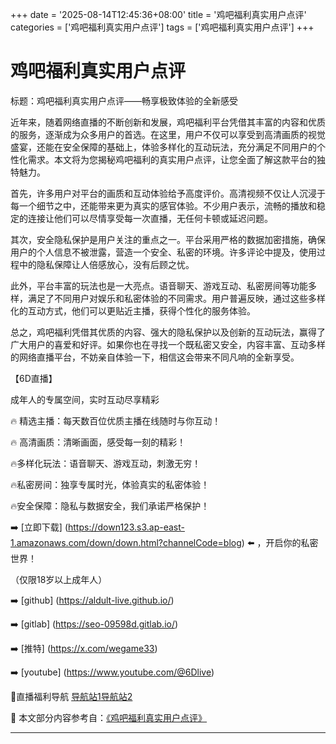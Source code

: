 +++
date = '2025-08-14T12:45:36+08:00'
title = '鸡吧福利真实用户点评'
categories = ['鸡吧福利真实用户点评']
tags = ['鸡吧福利真实用户点评']
+++

# 鸡吧福利真实用户点评

标题：鸡吧福利真实用户点评——畅享极致体验的全新感受

近年来，随着网络直播的不断创新和发展，鸡吧福利平台凭借其丰富的内容和优质的服务，逐渐成为众多用户的首选。在这里，用户不仅可以享受到高清画质的视觉盛宴，还能在安全保障的基础上，体验多样化的互动玩法，充分满足不同用户的个性化需求。本文将为您揭秘鸡吧福利的真实用户点评，让您全面了解这款平台的独特魅力。

首先，许多用户对平台的画质和互动体验给予高度评价。高清视频不仅让人沉浸于每一个细节之中，还能带来更为真实的感官体验。不少用户表示，流畅的播放和稳定的连接让他们可以尽情享受每一次直播，无任何卡顿或延迟问题。

其次，安全隐私保护是用户关注的重点之一。平台采用严格的数据加密措施，确保用户的个人信息不被泄露，营造一个安全、私密的环境。许多评论中提及，使用过程中的隐私保障让人倍感放心，没有后顾之忧。

此外，平台丰富的玩法也是一大亮点。语音聊天、游戏互动、私密房间等功能多样，满足了不同用户对娱乐和私密体验的不同需求。用户普遍反映，通过这些多样化的互动方式，他们可以更贴近主播，获得个性化的服务体验。

总之，鸡吧福利凭借其优质的内容、强大的隐私保护以及创新的互动玩法，赢得了广大用户的喜爱和好评。如果你也在寻找一个既私密又安全，内容丰富、互动多样的网络直播平台，不妨亲自体验一下，相信这会带来不同凡响的全新享受。

【6D直播】

 成年人的专属空间，实时互动尽享精彩

🔥 精选主播：每天数百位优质主播在线随时与你互动！

🔥 高清画质：清晰画面，感受每一刻的精彩！

🔥多样化玩法：语音聊天、游戏互动，刺激无穷！

🔥私密房间：独享专属时光，体验真实的私密体验！

🔥安全保障：隐私与数据安全，我们承诺严格保护！

➡️ [立即下载] (https://down123.s3.ap-east-1.amazonaws.com/down/down.html?channelCode=blog) ⬅️ ，开启你的私密世界！

 （仅限18岁以上成年人）

➡️ [github] (https://aldult-live.github.io/)

➡️ [gitlab] (https://seo-09598d.gitlab.io/)

➡️ [推特] (https://x.com/wegame33)

➡️ [youtube] (https://www.youtube.com/@6Dlive)

🔞直播福利导航   [导航站1](https://webstack-86085a.gitlab.io/)[导航站2](https://onlygit123-2.github.io/)


📘 本文部分内容参考自：[《鸡吧福利真实用户点评》](https://webstack-hugo-7.pages.dev/)

---
